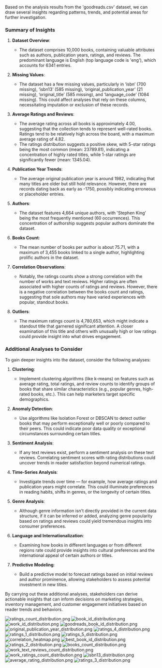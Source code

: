 Based on the analysis results from the 'goodreads.csv' dataset, we can draw several insights regarding patterns, trends, and potential areas for further investigation.

### Summary of Insights

1. **Dataset Overview**:
   - The dataset comprises 10,000 books, containing valuable attributes such as authors, publication years, ratings, and reviews. The predominant language is English (top language code is 'eng'), which accounts for 6341 entries.
   
2. **Missing Values**:
   - The dataset has a few missing values, particularly in ‘isbn’ (700 missing), ‘isbn13’ (585 missing), ‘original_publication_year’ (21 missing), ‘original_title’ (585 missing), and ‘language_code’ (1084 missing). This could affect analyses that rely on these columns, necessitating imputation or exclusion of these records.

3. **Average Ratings and Reviews**:
   - The average rating across all books is approximately 4.00, suggesting that the collection tends to represent well-rated books. Ratings tend to be relatively high across the board, with a maximum average rating of 4.82.
   - The ratings distribution suggests a positive skew, with 5-star ratings being the most common (mean: 23789.81), indicating a concentration of highly rated titles, while 1-star ratings are significantly fewer (mean: 1345.04).

4. **Publication Year Trends**:
   - The average original publication year is around 1982, indicating that many titles are older but still hold relevance. However, there are records dating back as early as -1750, possibly indicating erroneous or placeholder entries.

5. **Authors**:
   - The dataset features 4,664 unique authors, with 'Stephen King' being the most frequently mentioned (60 occurrences). This concentration of authorship suggests popular authors dominate the dataset.

6. **Books Count**:
   - The mean number of books per author is about 75.71, with a maximum of 3,455 books linked to a single author, highlighting prolific authors in the dataset.

7. **Correlation Observations**:
   - Notably, the ratings counts show a strong correlation with the number of works and text reviews. Higher ratings are often associated with higher counts of ratings and reviews. However, there is a negative correlation between the books count and ratings, suggesting that sole authors may have varied experiences with popular, standout books.

8. **Outliers**:
   - The maximum ratings count is 4,780,653, which might indicate a standout title that garnered significant attention. A closer examination of this title and others with unusually high or low ratings could provide insight into what drives engagement.

### Additional Analyses to Consider

To gain deeper insights into the dataset, consider the following analyses:

1. **Clustering**:
   - Implement clustering algorithms (like k-means) on features such as average rating, total ratings, and review counts to identify groups of books that share similar characteristics (e.g., popular genres, high-rated books, etc.). This can help marketers target specific demographics.

2. **Anomaly Detection**:
   - Use algorithms like Isolation Forest or DBSCAN to detect outlier books that may perform exceptionally well or poorly compared to their peers. This could indicate poor data quality or exceptional circumstances surrounding certain titles.

3. **Sentiment Analysis**:
   - If any text reviews exist, perform a sentiment analysis on these text reviews. Correlating sentiment scores with rating distributions could uncover trends in reader satisfaction beyond numerical ratings.

4. **Time-Series Analysis**:
   - Investigate trends over time — for example, how average ratings and publication years might correlate. This could illuminate preferences in reading habits, shifts in genres, or the longevity of certain titles.

5. **Genre Analysis**:
   - Although genre information isn't directly provided in the current data structure, if it can be inferred or added, analyzing genre popularity based on ratings and reviews could yield tremendous insights into consumer preferences.

6. **Language and Internationalization**:
   - Examining how books in different languages or from different regions rate could provide insights into cultural preferences and the international appeal of certain authors or titles.

7. **Predictive Modeling**:
   - Build a predictive model to forecast ratings based on initial reviews and author prominence, allowing stakeholders to assess potential investment in new titles.

By carrying out these additional analyses, stakeholders can derive actionable insights that can inform decisions on marketing strategies, inventory management, and customer engagement initiatives based on reader trends and behaviors.

![ratings_count_distribution.png](ratings_count_distribution.png)
![book_id_distribution.png](book_id_distribution.png)
![work_id_distribution.png](work_id_distribution.png)
![goodreads_book_id_distribution.png](goodreads_book_id_distribution.png)
![original_publication_year_distribution.png](original_publication_year_distribution.png)
![ratings_4_distribution.png](ratings_4_distribution.png)
![ratings_1_distribution.png](ratings_1_distribution.png)
![ratings_5_distribution.png](ratings_5_distribution.png)
![correlation_heatmap.png](correlation_heatmap.png)
![best_book_id_distribution.png](best_book_id_distribution.png)
![ratings_2_distribution.png](ratings_2_distribution.png)
![books_count_distribution.png](books_count_distribution.png)
![work_text_reviews_count_distribution.png](work_text_reviews_count_distribution.png)
![work_ratings_count_distribution.png](work_ratings_count_distribution.png)
![isbn13_distribution.png](isbn13_distribution.png)
![average_rating_distribution.png](average_rating_distribution.png)
![ratings_3_distribution.png](ratings_3_distribution.png)